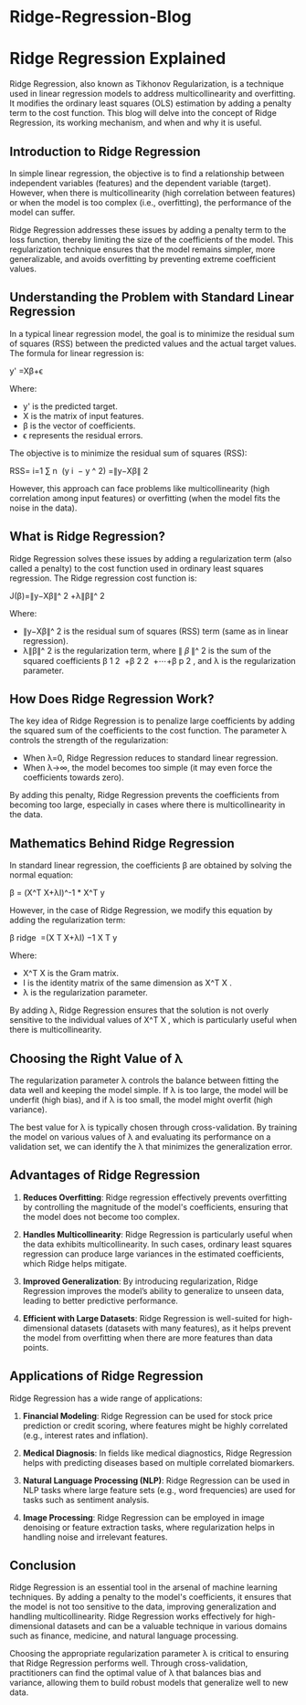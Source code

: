 # Ridge-Regression-Blog

# Ridge Regression Explained

Ridge Regression, also known as Tikhonov Regularization, is a technique used in linear regression models to address multicollinearity and overfitting. It modifies the ordinary least squares (OLS) estimation by adding a penalty term to the cost function. This blog will delve into the concept of Ridge Regression, its working mechanism, and when and why it is useful.

## Introduction to Ridge Regression

In simple linear regression, the objective is to find a relationship between independent variables (features) and the dependent variable (target). However, when there is multicollinearity (high correlation between features) or when the model is too complex (i.e., overfitting), the performance of the model can suffer.

Ridge Regression addresses these issues by adding a penalty term to the loss function, thereby limiting the size of the coefficients of the model. This regularization technique ensures that the model remains simpler, more generalizable, and avoids overfitting by preventing extreme coefficient values.

## Understanding the Problem with Standard Linear Regression

In a typical linear regression model, the goal is to minimize the residual sum of squares (RSS) between the predicted values and the actual target values. The formula for linear regression is:


​y'
 =Xβ+ϵ

Where:

- y' is the predicted target.
- X is the matrix of input features.
- β is the vector of coefficients.
- ϵ represents the residual errors.

The objective is to minimize the residual sum of squares (RSS):

RSS= 
i=1
∑
n
​
 (y 
i
​
 − 
y
^
2)
 =∥y−Xβ∥ 
2

However, this approach can face problems like multicollinearity (high correlation among input features) or overfitting (when the model fits the noise in the data).

## What is Ridge Regression?

Ridge Regression solves these issues by adding a regularization term (also called a penalty) to the cost function used in ordinary least squares regression. The Ridge regression cost function is:

J(β)=∥y−Xβ∥^ 
2
 +λ∥β∥^ 
2


Where:

- ∥y−Xβ∥^
2 is the residual sum of squares (RSS) term (same as in linear regression).
- λ∥β∥^
2 is the regularization term, where ∥
𝛽
∥^
2 is the sum of the squared coefficients β 
1
2
​
 +β 
2
2
​
 +⋯+β 
p
2
​, and λ is the regularization parameter.

## How Does Ridge Regression Work?

The key idea of Ridge Regression is to penalize large coefficients by adding the squared sum of the coefficients to the cost function. The parameter λ controls the strength of the regularization:

- When λ=0, Ridge Regression reduces to standard linear regression.
- When λ→∞, the model becomes too simple (it may even force the coefficients towards zero).

By adding this penalty, Ridge Regression prevents the coefficients from becoming too large, especially in cases where there is multicollinearity in the data.

## Mathematics Behind Ridge Regression

In standard linear regression, the coefficients β are obtained by solving the normal equation:


β = (X^T X+λI)^-1 * X^T y


However, in the case of Ridge Regression, we modify this equation by adding the regularization term:

β 
ridge
​
 =(X 
T
 X+λI) 
−1
 X 
T
 y
 
Where:

- X^T X is the Gram matrix.
- I  is the identity matrix of the same dimension as  X^T X .
- λ is the regularization parameter.

By adding λ, Ridge Regression ensures that the solution is not overly sensitive to the individual values of X^T X , which is particularly useful when there is multicollinearity.

## Choosing the Right Value of λ

The regularization parameter λ controls the balance between fitting the data well and keeping the model simple. If λ is too large, the model will be underfit (high bias), and if λ is too small, the model might overfit (high variance).

The best value for λ is typically chosen through cross-validation. By training the model on various values of λ and evaluating its performance on a validation set, we can identify the λ that minimizes the generalization error.

## Advantages of Ridge Regression

1. **Reduces Overfitting**: Ridge regression effectively prevents overfitting by controlling the magnitude of the model's coefficients, ensuring that the model does not become too complex.
   
2. **Handles Multicollinearity**: Ridge Regression is particularly useful when the data exhibits multicollinearity. In such cases, ordinary least squares regression can produce large variances in the estimated coefficients, which Ridge helps mitigate.

3. **Improved Generalization**: By introducing regularization, Ridge Regression improves the model’s ability to generalize to unseen data, leading to better predictive performance.

4. **Efficient with Large Datasets**: Ridge Regression is well-suited for high-dimensional datasets (datasets with many features), as it helps prevent the model from overfitting when there are more features than data points.

## Applications of Ridge Regression

Ridge Regression has a wide range of applications:

1. **Financial Modeling**: Ridge Regression can be used for stock price prediction or credit scoring, where features might be highly correlated (e.g., interest rates and inflation).
   
2. **Medical Diagnosis**: In fields like medical diagnostics, Ridge Regression helps with predicting diseases based on multiple correlated biomarkers.

3. **Natural Language Processing (NLP)**: Ridge Regression can be used in NLP tasks where large feature sets (e.g., word frequencies) are used for tasks such as sentiment analysis.

4. **Image Processing**: Ridge Regression can be employed in image denoising or feature extraction tasks, where regularization helps in handling noise and irrelevant features.

## Conclusion

Ridge Regression is an essential tool in the arsenal of machine learning techniques. By adding a penalty to the model's coefficients, it ensures that the model is not too sensitive to the data, improving generalization and handling multicollinearity. Ridge Regression works effectively for high-dimensional datasets and can be a valuable technique in various domains such as finance, medicine, and natural language processing.

Choosing the appropriate regularization parameter λ is critical to ensuring that Ridge Regression performs well. Through cross-validation, practitioners can find the optimal value of λ that balances bias and variance, allowing them to build robust models that generalize well to new data.
